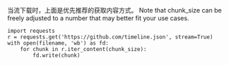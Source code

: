 当流下载时，上面是优先推荐的获取内容方式。
Note that chunk_size can be freely adjusted to a number that may better fit your use cases.
```
import requests
r = requests.get('https://github.com/timeline.json', stream=True)
with open(filename, 'wb') as fd:
    for chunk in r.iter_content(chunk_size):
        fd.write(chunk)
```
